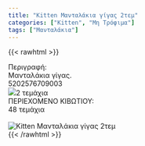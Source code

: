 ```yaml
---
title: "Kitten Μανταλάκια γίγας 2τεμ"
categories: ["Kitten", "Μη Τρόφιμα"]
tags: ["Μανταλάκια"]
---
```

{{< rawhtml >}}

<div class="sload215"><div class="product"><div id="sistatika">Περιγραφή:</div><div class="alltext">Μανταλάκια γίγας.</div><div id="barcode"><div id="barimage1"></div><span id="bartext">5202576709003</span></div><div id="varos"><div id="varosimage" style="margin:0"><img src="/media/icons/tem.png"><span id="varostext">2 τεμάχια</span></div></div><div id="kivotio">ΠΕΡΙΕΧΟΜΕΝΟ ΚΙΒΩΤΙΟΥ:<br>48 τεμάχια</div><br><div class="pimg"><img alt="Kitten Μανταλάκια γίγας 2τεμ" title="Kitten Μανταλάκια γίγας 2τεμ" src="/media/images/kitten-mantalakia-gigas-2tem.jpg"></div></div></div>
{{< /rawhtml >}}


